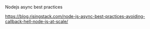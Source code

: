 Nodejs async best practices

https://blog.risingstack.com/node-js-async-best-practices-avoiding-callback-hell-node-js-at-scale/
